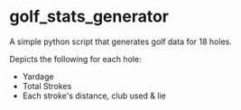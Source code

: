 # golf_stats_generator

A simple python script that generates golf data for 18 holes.

Depicts the following for each hole: 
- Yardage
- Total Strokes
- Each stroke's distance, club used & lie


